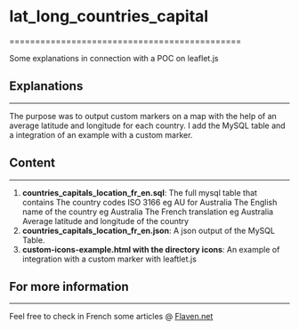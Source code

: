 # lat_long_countries_capital
=============================================

Some explanations in connection with a POC on leaflet.js

## Explanations
---------------------
The purpose was to output custom markers on a map with the help of an average latitude and longitude for each country. 
I add the MySQL table and a integration of an example with a custom marker.



## Content
--------------
1. **countries_capitals_location_fr_en.sql**: The full mysql table that contains 
	The country codes ISO 3166 eg AU for Australia
	The English name of the country eg Australia
	The French translation eg Australia
	Average latitude and longitude of the country	
2. **countries_capitals_location_fr_en.json**: A json output of the MySQL Table.
3. **custom-icons-example.html with the directory icons**: An example of integration with a custom marker with leaftlet.js



## For more information
------------------------------------
Feel free to check in French some articles @
[Flaven.net](http://flaven.fr//)







